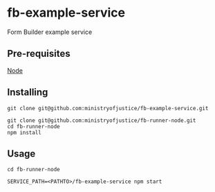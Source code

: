 # fb-example-service

Form Builder example service

## Pre-requisites

  [Node](https://nodejs.org)

## Installing

```
git clone git@github.com:ministryofjustice/fb-example-service.git

git clone git@github.com:ministryofjustice/fb-runner-node.git
cd fb-runner-node
npm install
```

## Usage

```
cd fb-runner-node

SERVICE_PATH=<PATHTO>/fb-example-service npm start
```
